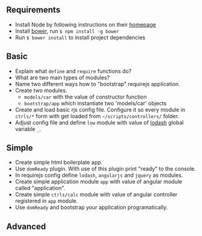 ## Requirements

- Install Node by following instructions on their [homepage](https://nodejs.org/en/)
- Install [bower](https://bower.io/), run `$ npm install -g bower`
- Run `$ bower install` to install project dependencies

## Basic

- Explain what `define` and `require` functions do?
- What are two main types of modules?
- Name two different ways how to "bootstrap" requirejs application.
- Create two modules.
  - `models/car` with the value of constructor function
  - `bootstrap/app` which instantiate two 'models/car' objects
- Create and load basic rjs config file. Configure it so every module in `ctrls/*` form with get loaded from `~/scripts/controllers/` folder.
- Adjust config file and define `low` module with value of [lodash](https://lodash.com/) global variable `_`.

## Simple

- Create simple html boilerplate app.
- Use `domReady` plugin. With use of this plugin print "ready" to the console.
- In requirejs config define `lodash`, `angularjs` and `jquery` as modules.
- Create simple application module `app` with value of angular module called "application".
- Create simple `ctrls/calc` module with value of angular controller registered in `app` module.
- Use `domReady` and bootstrap your application programatically.

## Advanced

